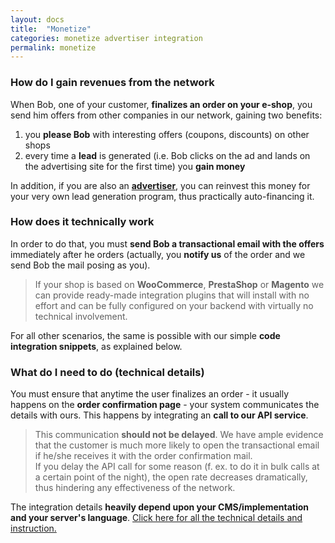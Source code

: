 ```yaml
---
layout: docs
title:  "Monetize"
categories: monetize advertiser integration
permalink: monetize
---
```

### How do I gain revenues from the network

When Bob, one of your customer, **finalizes an order on your e-shop**, you send him offers from other companies in our network, gaining two benefits:

1. you **please Bob** with interesting offers (coupons, discounts) on other shops
2. every time a **lead** is generated (i.e. Bob clicks on the ad and lands on the advertising site for the first time) you **gain money**

In addition, if you are also an [**advertiser**](/engage), you can reinvest this money for your very own lead generation program, thus practically auto-financing it.

### How does it technically work

In order to do that, you must **send Bob a transactional email with the offers** immediately after he orders (actually, you **notify us** of the order and we send Bob the mail posing as you).

> If your shop is based on **WooCommerce**, **PrestaShop** or **Magento** we can provide ready-made integration plugins that will install with no effort and can be fully configured on your backend with virtually no technical involvement.

For all other scenarios, the same is possible with our simple **code integration snippets**, as explained below.

### What do I need to do (technical details)

You must ensure that anytime the user finalizes an order - it usually happens on the **order confirmation page** - your system communicates the details with ours.
This happens by integrating an **call to our API service**.

> This communication **should not be delayed**. We have ample evidence that the customer is much more likely to open the transactional email if he/she receives it with the order confirmation mail.  
> If you delay the API call for some reason (f. ex. to do it in bulk calls at a certain point of the night), the open rate decreases dramatically, thus hindering any effectiveness of the network.

The integration details **heavily depend upon your CMS/implementation and your server's language**. [Click here for all the technical details and instruction.](/mail-touchpoints)